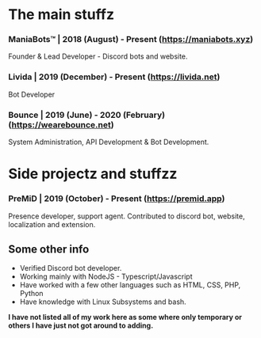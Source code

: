 # The main stuffz

### ManiaBots™ | 2018 (August) - Present (https://maniabots.xyz)
Founder & Lead Developer - Discord bots and website. 

### Livida | 2019 (December) - Present (https://livida.net)
Bot Developer

### Bounce | 2019 (June) - 2020 (February) (https://wearebounce.net)
System Administration, API Development & Bot Development.

# Side projectz and stuffzz

### PreMiD | 2019 (October) - Present (https://premid.app)
Presence developer, support agent. Contributed to discord bot, website, localization and extension.

## Some other info
* Verified Discord bot developer.
* Working mainly with NodeJS - Typescript/Javascript
* Have worked with a few other languages such as HTML, CSS, PHP, Python
* Have knowledge with Linux Subsystems and bash.

**I have not listed all of my work here as some where only temporary or others I have just not got around to adding.**
